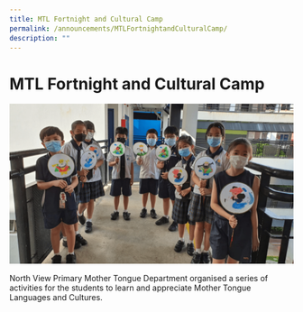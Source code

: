 ```yaml
---
title: MTL Fortnight and Cultural Camp
permalink: /announcements/MTLFortnightandCulturalCamp/
description: ""
---
```


# MTL Fortnight and Cultural Camp
![](/images/Homepage/ba91e0015_3186.png)

North View Primary Mother Tongue Department organised a series of activities for the students to learn and appreciate Mother Tongue Languages and Cultures. 